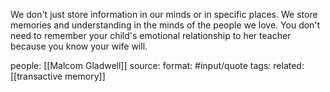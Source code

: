 We don't just store information in our minds or in specific places. We store memories and understanding in the minds of the people we love. You don't need to remember your child's emotional relationship to her teacher because you know your wife will.



people: [[Malcom Gladwell]]
source: 
format: #input/quote 
tags: 
related: [[transactive memory]]
